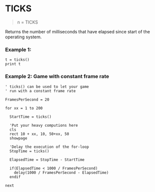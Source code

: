 # TICKS

> n = TICKS

Returns the number of milliseconds that have elapsed since start of the operating system.

### Example 1:

```
t = ticks()
print t
```

### Example 2: Game with constant frame rate

```
' ticks() can be used to let your game
' run with a constant frame rate

FramesPerSecond = 20

for xx = 1 to 200

  StartTime = ticks()
  
  'Put your heavy computions here
  cls
  rect 10 + xx, 10, 50+xx, 50
  showpage

  'Delay the execution of the for-loop  
  StopTime = ticks()

  ElapsedTime = StopTime - StartTime

  if(ElapsedTime < 1000 / FramesPerSecond)
    delay(1000 / FramesPerSecond - ElapsedTime)
  endif

next
```

